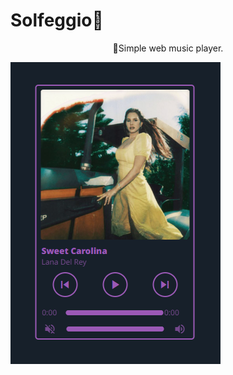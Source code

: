 # Solfeggio🎵
<p align="center"> 🎸Simple web music player.
</p>
<img src="./images/Screenshot_1.png" align="center" />
